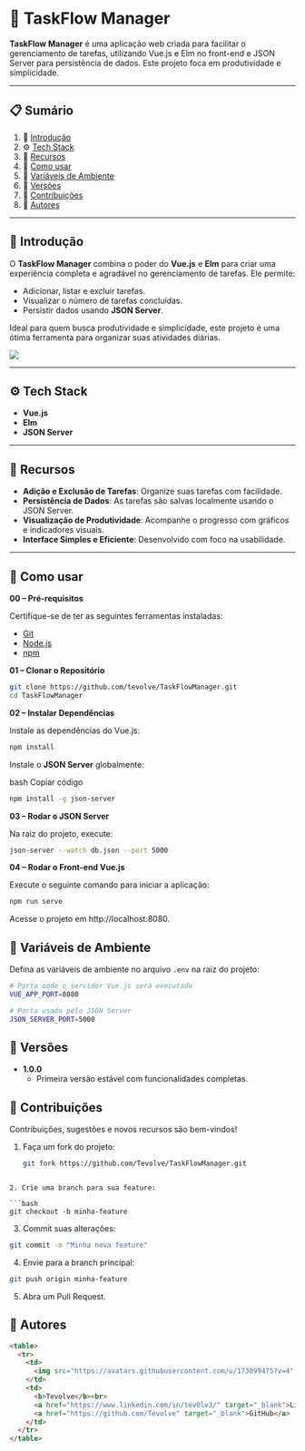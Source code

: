 # 📂 TaskFlow Manager

**TaskFlow Manager** é uma aplicação web criada para facilitar o gerenciamento de tarefas, utilizando Vue.js e Elm no front-end e JSON Server para persistência de dados. Este projeto foca em produtividade e simplicidade.

---

## 📋 Sumário

1. 🤖 [Introdução](#introdução)  
2. ⚙️ [Tech Stack](#tech-stack)  
3. 🔋 [Recursos](#recursos)  
4. 🤸 [Como usar](#como-usar)  
5. 💾 [Variáveis de Ambiente](#variáveis-de-ambiente)  
6. 📅 [Versões](#versões)  
7. 🤝 [Contribuições](#contribuições)  
8. 👥 [Autores](#autores)  

---

## 🤖 Introdução

O **TaskFlow Manager** combina o poder do **Vue.js** e **Elm** para criar uma experiência completa e agradável no gerenciamento de tarefas. Ele permite:

- Adicionar, listar e excluir tarefas.
- Visualizar o número de tarefas concluídas.
- Persistir dados usando **JSON Server**.

Ideal para quem busca produtividade e simplicidade, este projeto é uma ótima ferramenta para organizar suas atividades diárias.

<a href="https://github.com/Tevolve" target="_blank">
  <img src="https://img.shields.io/badge/Deixe_uma_estrela_-1A1A1A.svg?style=for-the-badge&logo=github&logoColor=white" />
</a>

---

## ⚙️ Tech Stack

- **Vue.js**  
- **Elm**  
- **JSON Server**

---

## 🔋 Recursos

- **Adição e Exclusão de Tarefas**: Organize suas tarefas com facilidade.  
- **Persistência de Dados**: As tarefas são salvas localmente usando o JSON Server.  
- **Visualização de Produtividade**: Acompanhe o progresso com gráficos e indicadores visuais.  
- **Interface Simples e Eficiente**: Desenvolvido com foco na usabilidade.  

---

## 🤸 Como usar

**00 – Pré-requisitos**

Certifique-se de ter as seguintes ferramentas instaladas:  

- [Git](https://git-scm.com/)  
- [Node.js](https://nodejs.org/)  
- [npm](https://www.npmjs.com/)  

**01 – Clonar o Repositório**  

```bash
git clone https://github.com/tevolve/TaskFlowManager.git
cd TaskFlowManager
```
**02 – Instalar Dependências**

Instale as dependências do Vue.js:
```bash
npm install
```

Instale o **JSON Server** globalmente:

bash
Copiar código
```bash
npm install -g json-server
```

**03 – Rodar o JSON Server**

Na raiz do projeto, execute:
```bash
json-server --watch db.json --port 5000
```

**04 – Rodar o Front-end Vue.js**

Execute o seguinte comando para iniciar a aplicação:
```bash
npm run serve
```

Acesse o projeto em http://localhost:8080.

## 💾 Variáveis de Ambiente
Defina as variáveis de ambiente no arquivo ```.env``` na raiz do projeto:
```bash
# Porta onde o servidor Vue.js será executado
VUE_APP_PORT=8080

# Porta usada pelo JSON Server
JSON_SERVER_PORT=5000
```

## 📅 Versões
- **1.0.0**  
  - Primeira versão estável com funcionalidades completas.  

## 🤝 Contribuições
Contribuições, sugestões e novos recursos são bem-vindos!  

1. Faça um fork do projeto:  

   ```bash
   git fork https://github.com/Tevolve/TaskFlowManager.git
```

2. Crie uma branch para sua feature:

```bash
git checkout -b minha-feature
```

3. Commit suas alterações:

```bash
git commit -m "Minha nova feature"
```

4. Envie para a branch principal:

```bash
git push origin minha-feature
```

5. Abra um Pull Request.


## 👥 Autores

```markdown
<table>
  <tr>
    <td>
      <img src="https://avatars.githubusercontent.com/u/173099475?v=4" width="100" style="border-radius: 50%;">
    </td>
    <td>
      <b>Tevolve</b><br>
      <a href="https://www.linkedin.com/in/tev0lv3/" target="_blank">LinkedIn</a> | 
      <a href="https://github.com/Tevolve" target="_blank">GitHub</a>
    </td>
  </tr>
</table>
